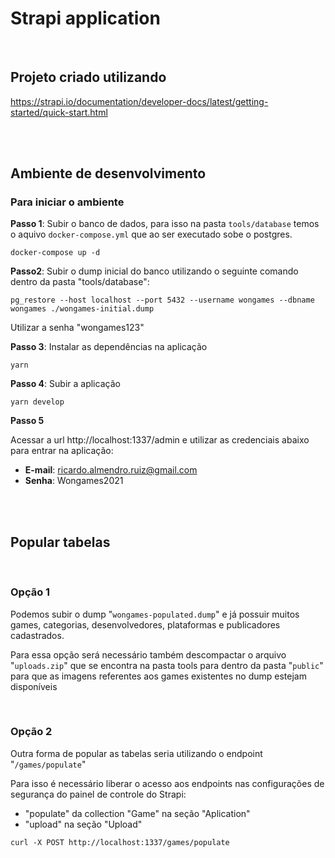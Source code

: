 # Strapi application

<br/>

## Projeto criado utilizando

https://strapi.io/documentation/developer-docs/latest/getting-started/quick-start.html


<br/><br/>
## Ambiente de desenvolvimento

### Para iniciar o ambiente

**Passo 1**: Subir o banco de dados, para isso na pasta `tools/database` temos o aquivo `docker-compose.yml` que ao ser executado sobe o postgres.

```script
docker-compose up -d
```

**Passo2**: Subir o dump inicial do banco utilizando o seguinte comando dentro da pasta "tools/database":

```script
pg_restore --host localhost --port 5432 --username wongames --dbname wongames ./wongames-initial.dump
```
Utilizar a senha "wongames123"

**Passo 3**: Instalar as dependências na aplicação

```script
yarn
```

**Passo 4**: Subir a aplicação

```script
yarn develop
```

**Passo 5**

Acessar a url http://localhost:1337/admin e utilizar as credenciais abaixo para entrar na aplicação:
- **E-mail**: ricardo.almendro.ruiz@gmail.com
- **Senha**: Wongames2021



<br/><br/>
## Popular tabelas

<br/>

### Opção 1
Podemos subir o dump "`wongames-populated.dump`" e já possuir muitos games, categorias, desenvolvedores, plataformas e publicadores cadastrados.

Para essa opção será necessário também descompactar o arquivo "`uploads.zip`" que se encontra na pasta tools para dentro da pasta "`public`" para que as imagens referentes aos games existentes no dump estejam disponíveis

<br/>

### Opção 2
Outra forma de popular as tabelas seria utilizando o endpoint "`/games/populate`" 

Para isso é necessário liberar o acesso aos endpoints nas configurações de segurança do painel de controle do Strapi:
- "populate" da collection "Game" na seção "Aplication"
- "upload" na seção "Upload"

```script
curl -X POST http://localhost:1337/games/populate
```
